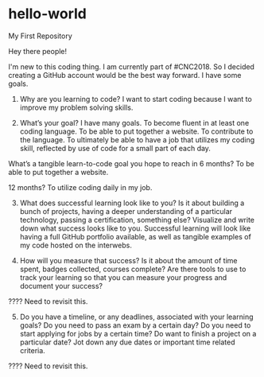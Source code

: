 # hello-world
My First Repository

Hey there people!

I'm new to this coding thing. I am currently part of #CNC2018. So I decided creating a GitHub account would be the best way forward. I have some goals.

1. Why are you learning to code?
I want to start coding because I want to improve my problem solving skills.



2. What’s your goal? I have many goals. To become fluent in at least one coding language. To be able to put together a website. To contribute to the language. To ultimately be able to have a job that utilizes my coding skill, reflected by use of code for a small part of each day.

What’s a tangible learn-to-code goal you hope to reach in 6 months?
To be able to put together a website.

12 months?
To utilize coding daily in my job.


3. What does successful learning look like to you?
Is it about building a bunch of projects, having a deeper understanding of a particular technology, passing a certification, something else? Visualize and write down what success looks like to you. 
Successful learning will look like having a full GitHub portfolio available, as well as tangible examples of my code hosted on the interwebs.


4. How will you measure that success?
Is it about the amount of time spent, badges collected, courses complete? Are there tools to use to track your learning so that you can measure your progress and document your success?

???? Need to revisit this.


5. Do you have a timeline, or any deadlines, associated with your learning goals?
Do you need to pass an exam by a certain day? Do you need to start applying for jobs by a certain time? Do want to finish a project on a particular date? Jot down any due dates or important time related criteria. 

???? Need to revisit this.
